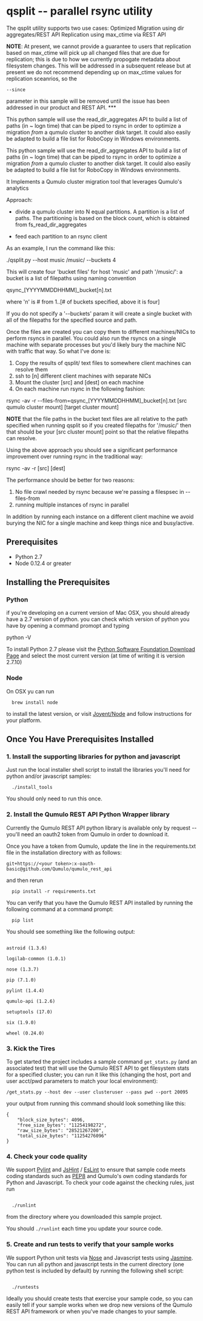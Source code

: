# qsplit -- parallel rsync utility

The qsplit utility supports two use cases:
Optimized Migration using dir aggregates/REST API
Replication using max_ctime via REST API

**NOTE**: At present, we cannot provide a guarantee to users that replication based on max_ctime will pick up all changed files that are due for replication; this is due to how we currently propogate metadata about filesystem changes.  This will be addressed in a subsequent release but at present we do not recommend depending up on max_ctime values for replication sceanrios, so the 

    --since

parameter in this sample will be removed until the issue
has been addressed in our product and REST API.  ***
  
This python sample will use the read_dir_aggregates API to build a list of paths (in ~ logn time) that can be piped to rsync in order to optimize a migration *from* a qumulo cluster to another disk target.  It could also easily be adapted to build a file list for RoboCopy in Windows environments.

  
This python sample will use the read_dir_aggregates API to build a list of paths (in ~ logn time) that can be piped to rsync in order to optimize a migration *from* a qumulo cluster to another disk target.  It could also easily be adapted to build a file list for RoboCopy in Windows environments.


It Implements a Qumulo cluster migration tool that leverages Qumulo's analytics

Approach:

- divide a qumulo cluster into N equal partitions. A partition is a list of paths. The partitioning is based on the block count, which is obtained from fs_read_dir_aggregates

- feed each partition to an rsync client

As an example, I run the command like this:

./qsplit.py --host music /music/ --buckets 4

This will create four 'bucket files' for host 'music' and path '/music/': a bucket is a list of filepaths using naming convention

qsync_[YYYYMMDDHHMM]_bucket[n].txt

where 'n' is # from 1..[# of buckets specified, above it is four]

If you do not specify a '--buckets' param it will create a single bucket with all of the filepaths for the specified source and path.

Once the files are created you can copy them to different machines/NICs to perform rsyncs in parallel.  You could also run the rsyncs on a single machine with separate processes but you'd likely bury the machine NIC with traffic that way.  So what I've done is:

1. Copy the results of qsplit/ text files to somewhere client machines can resolve them
2. ssh to [n] different client machines with separate NICs
3. Mount the cluster [src] and [dest] on each machine
4. On each machine run rsync in the following fashion:

rsync -av -r --files-from=qsync_[YYYYMMDDHHMM]_bucket[n].txt [src qumulo cluster mount] [target cluster mount]

**NOTE** that the file paths in the bucket text files are all relative to the path specified when running qsplit so if you created filepaths for '/music/' then that should be your [src cluster mount] point so that the relative filepaths can resolve.

Using the above approach you should see a significant performance improvement over running rsync in the traditional way:

rsync -av -r [src] [dest] 

The performance should be better for two reasons:

1. No file crawl needed by rsync because we're passing a filespsec in --files-from
2. running multiple instances of rsync in parallel

In addition by running each instance on a different client machine we avoid burying the NIC for a single machine and keep things nice and busy/active.

## Prerequisites

* Python 2.7
* Node 0.12.4 or greater

## Installing the Prerequisites

### Python

if you're developing on a current version of Mac OSX, you should already have a 2.7 version of python.  you can check which version of python you have by opening a command promopt and typing

  python -V

To install Python 2.7 please visit the [Python Software Foundation
Download Page](https://www.python.org/downloads/)  and select the most
current version (at time of writing it is version 2.7.10)

### Node

On OSX yu can run

```
  brew install node
```

to install the latest version, or visit [Joyent/Node](https://github.com/joyent/node/wiki/Installing-Node.js-via-package-manager) and follow instructions for your platform.

## Once You Have Prerequisites Installed
### 1. Install the supporting libraries for python and javascript
Just run the local installer shell script to install the libraries
you'll need for python and/or javascript samples:

```
  ./install_tools
```

You should only need to run this once.

### 2. Install the Qumulo REST API Python Wrapper library
Currently the Qumulo REST API python library is available only by
request -- you'll need an oauth2 token from Qumulo in order to download
it.

Once you have a token from Qumulo, update the line in the requirements.txt file in the
installation directory with <your token> as follows:

    git+https://<your token>:x-oauth-basic@github.com/Qumulo/qumulo_rest_api

and then rerun

```
  pip install -r requirements.txt
```

You can verify that you have the Qumulo REST API installed by running
the following command at a command prompt:
```
  pip list
```
You should see something like the following output:


```

astroid (1.3.6)

logilab-common (1.0.1)

nose (1.3.7)

pip (7.1.0)

pylint (1.4.4)

qumulo-api (1.2.6)

setuptools (17.0)

six (1.9.0)

wheel (0.24.0)

```



### 3. Kick the Tires
To get started the project includes a sample command `get_stats.py` (and an associated test) that will use the Qumulo REST API to get filesystem stats for a specified cluster; you can run it like this (changing the host, port and user acct/pwd parameters to match your local environment):

```
/get_stats.py --host dev --user clusteruser --pass pwd --port 20095
```

your output from running this command should look something like this:

```
{
    "block_size_bytes": 4096,
    "free_size_bytes": "11254198272",
    "raw_size_bytes": "28521267200",
    "total_size_bytes": "11254276096"
}
```

### 4. Check your code quality
We support [Pylint](http://www.pylint.org/) and [JsHint](http://jshint.com/) / [EsLint](http://eslint.org/) to ensure that sample code meets coding standards such as [PEP8](https://www.python.org/dev/peps/pep-0008/) and Qumulo's own coding standards for Python and Javascript.  To check your code against the checking rules, just run

```

  ./runlint

```


from the directory where you downloaded this sample project.

You should `./runlint` each time you update your source code.


### 5. Create and run tests to verify that your sample works
We support Python unit tests via [Nose](http://pythontesting.net/framework/nose/nose-introduction/) and Javascript tests using [Jasmine](http://jasmine.github.io/2.3/introduction.html).  You can run all python and javascript tests in the current directory (one python test is included by default) by running the following shell script:

```

  ./runtests

```

Ideally you should create tests that exercise your sample code, so you can easily tell if your sample works when we drop new versions of the Qumulo REST API framework or when you've made changes to your sample.  
